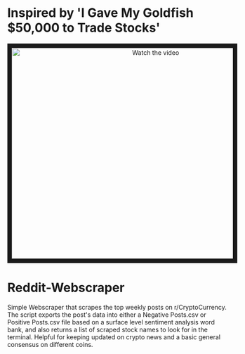 # Inspired by 'I Gave My Goldfish $50,000 to Trade Stocks'
<p align="center">
  <a href="https://www.youtube.com/watch?v=USKD3vPD6ZA" target="_blank">
   <img src="https://img.youtube.com/vi/USKD3vPD6ZA/0.jpg" alt="Watch the video" width="640" height="480" border="10" />
  </a>
</p>


# Reddit-Webscraper

Simple Webscraper that scrapes the top weekly posts on r/CryptoCurrency. The script exports the post's data into either a Negative Posts.csv or Positive Posts.csv file based on a surface level sentiment analysis word bank, and also returns a list of scraped stock names to look for in the terminal. Helpful for keeping updated on crypto news and a basic general consensus on different coins.
